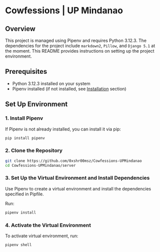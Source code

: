 # Cowfessions | UP Mindanao

## Overview

This project is managed using Pipenv and requires Python 3.12.3. The dependencies for the project include `markdown2`, `Pillow`, and `Django 5.1` at the moment. This README provides instructions on setting up the project environment.

## Prerequisites

- Python 3.12.3 installed on your system
- Pipenv installed (if not installed, see [Installation](https://pipenv.pypa.io/en/latest/) section)

## **Set Up Environment**

### 1. Install Pipenv
If Pipenv is not already installed, you can install it via pip:

```bash
pip install pipenv
```


### 2. Clone the Repository

   ```bash
   git clone https://github.com/0xshr00msz/Cowfessions-UPMindanao
   cd Cowfessions-UPMindanao/server
   ```
 
### 3. Set Up the Virtual Environment and Install Dependencies
Use Pipenv to create a virtual environment and install the dependencies specified in Pipfile.

Run:

```bash
pipenv install
```

### 4. Activate the Virtual Environment
To activate virtual environment, run:

```bash
pipenv shell
```
